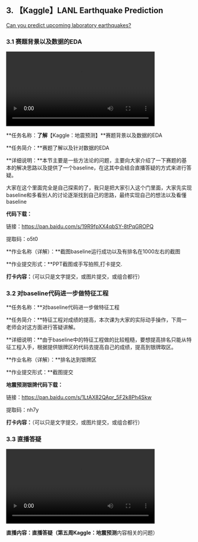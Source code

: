 ## 3. 【Kaggle】LANL Earthquake Prediction

[Can you predict upcoming laboratory earthquakes?](https://www.kaggle.com/c/LANL-Earthquake-Prediction)

### 3.1 赛题背景以及数据的EDA

<video width=80%  controls >
	<source type="video/mp4" src="3-kaggle-lanl-earthquake-prediction/3-1.mp4" />
</video>

**任务名称：**了解**【Kaggle：地震预测】**赛题背景以及数据的EDA

**任务简介：**赛题了解以及针对数据的EDA

**详细说明：**本节主要是一些方法论的问题，主要向大家介绍了一下赛题的基本的解决思路以及提供了一个baseline，在这其中会结合直播答疑的方式来进行答疑。

大家在这个里面完全是自己探索的了，我只是把大家引入这个门里面，大家先实现baseline和多看别人的讨论逐渐找到自己的思路，最终实现自己的想法以及看懂baseline

**代码下载：**

链接：https://pan.baidu.com/s/19R9fpXX4qbSY-8tPqGROPQ 

提取码：o5t0 

**作业名称（详解）：**截图baseline运行成功以及有排名在1000左右的截图

**作业提交形式：**PPT截图或手写拍照,打卡提交.

**打卡内容：**（可以只是文字提交，或图片提交，或组合都行）

### 3.2 对baseline代码进一步做特征工程

**任务名称：**对baseline代码进一步做特征工程

**任务简介：**特征工程对成绩的提高，本次课为大家的实际动手操作，下周一老师会对这方面进行答疑讲解。

**详细说明：**由于baseline中的特征工程做的比较粗糙，要想提高排名只能从特征工程入手，根据提供银牌区的代码去提高自己的成绩，提高到银牌取区。

**作业名称（详解）：**排名达到银牌区

**作业提交形式：**截图提交

**地震预测银牌代码下载：**

链接：https://pan.baidu.com/s/1LtAX82QApr_5F2k8Ph4Skw 

提取码：nh7y 

**打卡内容：**（可以只是文字提交，或图片提交，或组合都行）

### 3.3 直播答疑

<video width=80%  controls >
	<source type="video/mp4" src="3-kaggle-lanl-earthquake-prediction/3-2.mp4" />
</video>

**直播内容：**直播答疑（第五周**Kaggle：地震预测**内容相关的问题）